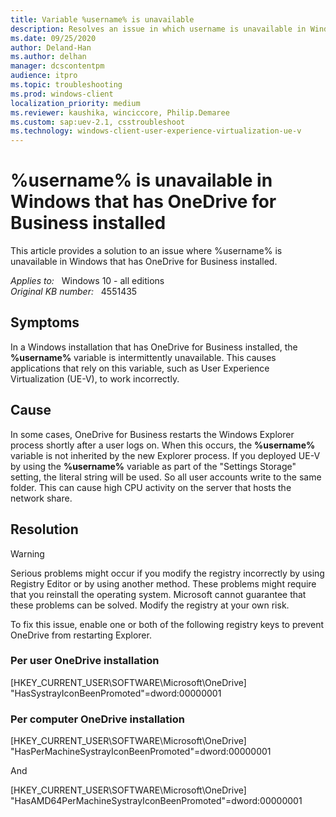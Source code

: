```yaml
---
title: Variable %username% is unavailable
description: Resolves an issue in which username is unavailable in Windows that has OneDrive for Business installed.
ms.date: 09/25/2020
author: Deland-Han
ms.author: delhan
manager: dcscontentpm
audience: itpro
ms.topic: troubleshooting
ms.prod: windows-client
localization_priority: medium
ms.reviewer: kaushika, winciccore, Philip.Demaree
ms.custom: sap:uev-2.1, csstroubleshoot
ms.technology: windows-client-user-experience-virtualization-ue-v
---
```

# %username% is unavailable in Windows that has OneDrive for Business installed

This article provides a solution to an issue where %username% is unavailable in Windows that has OneDrive for Business installed.

_Applies to:_ &nbsp; Windows 10 - all editions  
_Original KB number:_ &nbsp; 4551435

## Symptoms

In a Windows installation that has OneDrive for Business installed, the **%username%** variable is intermittently unavailable. This causes applications that rely on this variable, such as User Experience Virtualization (UE-V), to work incorrectly.

## Cause

In some cases, OneDrive for Business restarts the Windows Explorer process shortly after a user logs on. When this occurs, the **%username%** variable is not inherited by the new Explorer process.
If you deployed UE-V by using the **%username%** variable as part of the "Settings Storage" setting, the literal string will be used. So all user accounts write to the same folder. This can cause high CPU activity on the server that hosts the network share.

## Resolution

> [!WARNING]
> Serious problems might occur if you modify the registry incorrectly by using Registry Editor or by using another method. These problems might require that you reinstall the operating system. Microsoft cannot guarantee that these problems can be solved. Modify the registry at your own risk.

To fix this issue, enable one or both of the following registry keys to prevent OneDrive from restarting Explorer.

### Per user OneDrive installation

[HKEY_CURRENT_USER\SOFTWARE\Microsoft\OneDrive]
"HasSystrayIconBeenPromoted"=dword:00000001

### Per computer OneDrive installation

[HKEY_CURRENT_USER\SOFTWARE\Microsoft\OneDrive]
"HasPerMachineSystrayIconBeenPromoted"=dword:00000001

And

[HKEY_CURRENT_USER\SOFTWARE\Microsoft\OneDrive]
"HasAMD64PerMachineSystrayIconBeenPromoted"=dword:00000001
